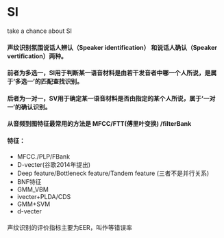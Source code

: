 # SI
take a chance about SI
#### 声纹识别氛围说话人辨认（Speaker identification） 和说话人确认（Speaker vertification）两种。
#### 前者为多选一，SI用于判断某一语音材料是由若干发音者中哪一个人所说，是属于‘多选一’的匹配查找识别。
#### 后者为一对一，SV用于确定某一语音材料是否由指定的某个人所说，属于‘一对一’的确认识别。

#### 从音频到图特征最常用的方法是 MFCC/FTT(傅里叶变换) /filterBank
#### 特征： 
- MFCC./PLP/FBank
- D-vecter(谷歌2014年提出)
- Deep feature/Bottleneck feature/Tandem feature (三者不是并行关系)
- BNF特征
- GMM_VBM
- ivecter+PLDA/CDS
- GMM+SVM
- d-vecter
#### 
声纹识别的评价指标主要为EER，叫作等错误率
